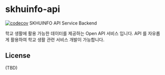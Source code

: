 # skhuinfo-api
[![codecov](https://codecov.io/gh/s-owl/skhuinfo-api/branch/master/graph/badge.svg)](https://codecov.io/gh/s-owl/skhuinfo-api)
SKHUINFO API Service Backend

학교 생활에 활용 가능한 데이터를 제공하는 Open API 서비스 입니다. API 를 자유롭게 활용하여 학교 생활 관련 서비스 개발이 가능합니다.

## License
(TBD)
